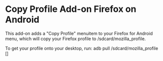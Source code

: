 Copy Profile Add-on Firefox on Android
============================================

This add-on adds a "Copy Profile" menuitem to your Firefox for Android menu,
which will copy your Firefox profile to /sdcard/mozilla_profile.

To get your profile onto your desktop, run:
adb pull /sdcard/mozilla_profile [<target directory>]
